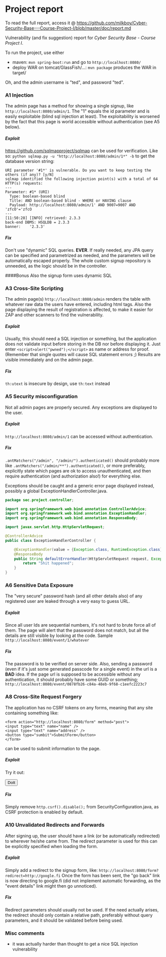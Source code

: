 # Project report
To read the full report, access it @ 
https://github.com/milkboy/Cyber-Security-Base---Course-Project-I/blob/master/doc/report.md

Vulnerability (and fix suggestion) report for _Cyber Security Base - Course Project I_.

To run the project, use either
- maven: `mvn spring-boot:run` and go to `http://localhost:8080/`
- deploy WAR on tomcat/GlassFish/...: `mvn package` produces the WAR in target/

Oh, and the admin username is "ted", and password "ted".

### A1 Injection
The admin page has a method for showing a single signup, like
`http://localhost:8080/admin/1`. The "1" equals the id parameter
and is easily exploitable (blind sql injection at least).
The exploitability is worsened by the fact that this page is world accessible
without authentication (see A5 below). 

##### Exploit
https://github.com/sqlmapproject/sqlmap can be used for verification.
Like so: `python sqlmap.py -u "http://localhost:8080/admin/1*" -b` to get the
database version string:

~~~~
URI parameter '#1*' is vulnerable. Do you want to keep testing the others (if any)? [y/N]
sqlmap identified the following injection point(s) with a total of 64 HTTP(s) requests:
---
Parameter: #1* (URI)
  Type: boolean-based blind
  Title: AND boolean-based blind - WHERE or HAVING clause
  Payload: http://localhost:8080/admin/1' AND 9007=9007 AND 'zfcO'='zfcO
---
[11:50:28] [INFO] retrieved: 2.3.3
back-end DBMS: HSQLDB = 2.3.3
banner:    '2.3.3'
~~~~

##### Fix
Don't use "dynamic" SQL queries. **EVER**. If really needed, any JPA query can be specified
and parametrized as needed, and the parameters will be automatically escaped properly.
The whole custom signup repository is unneeded, as the logic should be in the controller.

####Bonus
Also the signup form uses dynamic SQL


### A3 Cross-Site Scripting
The admin page(s) `http://localhost:8080/admin` renders the table with whatever raw data the
users have entered, including html tags. Also the page displaying the result of registration is
affected, to make it easier for ZAP and other scanners to find the vulnerability.

##### Exploit
Usually, this should need a SQL injection or something, but the application
does not validate input before storing in the DB nor before displaying it. Just enter
`<script>alert("pwned");</script>` as name or address for proof. (Remember that single quotes
will cause SQL statement errors ;)
Results are visible immediately and on the admin page.

##### Fix
`th:utext` is insecure by design, use `th:text` instead

### A5 Security misconfiguration
Not all admin pages are properly secured. Any exceptions are displayed to the user.

##### Exploit
`http://localhost:8080/admin/1` can be accessed without authentication.

##### Fix
`.antMatchers("/admin", "/admin/").authenticated()` should probably more like
`.antMatchers("/admin/**").authenticated()`, or more preferably, explicitly state which pages
are ok to access unauthenticated, and then require authentication (and authorization also!) 
for everything else.

Exceptions should be caught and a generic error page displayed instead, possibly a global ExceptionHandlerController.java.
~~~java
package sec.project.controller;

import org.springframework.web.bind.annotation.ControllerAdvice;
import org.springframework.web.bind.annotation.ExceptionHandler;
import org.springframework.web.bind.annotation.ResponseBody;

import javax.servlet.http.HttpServletRequest;

@ControllerAdvice
public class ExceptionHandlerController {

    @ExceptionHandler(value = {Exception.class, RuntimeException.class})
    @ResponseBody
    public String defaultErrorHandler(HttpServletRequest request, Exception e) {
        return "Shit happened";
    }
}
~~~

### A6 Sensitive Data Exposure
The "very secure" password hash (and all other details also) of any registered 
user are leaked through a very easy to guess URL.

##### Exploit
Since all user Ids are sequential numbers, it's not hard to brute force all of them.
The page will alert that the password does not match, but all the details are
still visible by looking at the code. Sample `http://localhost:8080/event/1/whatever`

##### Fix
The password is to be verified on server side. Also, sending a password (even if it's just
some generated passcode for a single event) in the url is a **BAD** idea. If the page url is
supposed to be accessible without any authentication, it should probably have some 
GUID or something;
`http://localhost:8080/event/0878fb26-c84a-48eb-9f68-c1eefc2223c7`

### A8 Cross-Site Request Forgery
The application has no CSRF tokens on any forms, meaning that any site containing something like:
~~~
<form action="http://localhost:8080/form" method="post">
<input type="text" name="name" />
<input type="text" name="address" />
<button type="sumbit">SubmitForm</button>
</form>
~~~
can be used to submit information to the page.

##### Exploit
Try it out:
<form action="http://localhost:8080/form" method="post">
<input type="hidden" name="name" value="Eve" />
<input type="hidden" name="address" value="Haxxor@somewhere" />
<button type="sumbit">DoIt</button>
</form>

##### Fix
Simply remove
`http.csrf().disable();` from SecurityConfiguration.java, as CSRF protection is enabled by default.


### A10 Unvalidated Redirects and Forwards
After signing up, the user should have a link (or be automatically redirected)
to wherever he/she came from. The redirect parameter is used for this can be explicitly
specified when loading the form.

##### Exploit
Simply add a redirect to the signup form, like:
`http://localhost:8080/form?redirect=http://google.fi`
Once the form has been sent, the "go back" link is now directing to google.fi (did not 
implement automatic forwarding, as the "event details" link might then go unnoticed).

##### Fix
Redirect parameters should usually not be used. If the need actually arises, the redirect
should only contain a relative path, preferably without query parameters, and it should be
validated before being used.

### Misc comments

- it was actually harder than thought to get a nice SQL injection vulnerability 
